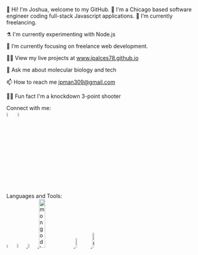 👋 Hi! I'm Joshua, welcome to my GitHub. 📂
I'm a Chicago based software engineer coding full-stack Javascript applications.
🚧 I’m currently freelancing.

⚗️ I'm currently experimenting with Node.js

🎯 I’m currently focusing on freelance web development.

👩‍💻 View my live projects at <a href="https://jpalces78.github.io/">www.jpalces78.github.io</a>

💬 Ask me about molecular biology and tech

📫 How to reach me jpman309@gmail.com

👩‍🍳 Fun fact I'm a knockdown 3-point shooter

Connect with me: <br />
<a href="https://www.linkedin.com/in/jpalces78/"><img src="https://upload.wikimedia.org/wikipedia/commons/c/ca/LinkedIn_logo_initials.png" alt="linkedin" height="auto" width="5%"></a> <a href="https://twitter.com/Tuenchi_Fisher"><img src="https://upload.wikimedia.org/wikipedia/commons/4/4f/Twitter-logo.svg" alt="twitter" height="auto" width="5%"></a>

Languages and Tools: <br />
<a href="https://en.wikipedia.org/wiki/CSS"><img  src="https://upload.wikimedia.org/wikipedia/commons/thumb/d/d5/CSS3_logo_and_wordmark.svg/1200px-CSS3_logo_and_wordmark.svg.png" alt="css3" height="auto" width="4.5%"></a> 
<a href="https://en.wikipedia.org/wiki/HTML5"><img src="https://upload.wikimedia.org/wikipedia/commons/6/61/HTML5_logo_and_wordmark.svg" alt="css3" height="auto" width="5%"> </a>
<a href="https://en.wikipedia.org/wiki/JavaScript"><img src="https://upload.wikimedia.org/wikipedia/commons/6/6a/JavaScript-logo.png" alt="javascript" height="auto" width="5%"> </a>
<a href="https://en.wikipedia.org/wiki/MongoDB"><img src="https://upload.wikimedia.org/wikipedia/commons/9/93/MongoDB_Logo.svg" alt="mongodb" height="auto" width="18%"> </a>
<a href="https://en.wikipedia.org/wiki/Node.js"><img src="https://upload.wikimedia.org/wikipedia/commons/d/d9/Node.js_logo.svg" alt="nodejs" height="auto" width="8%"> </a>
<a href="https://en.wikipedia.org/wiki/React_(JavaScript_library)"><img src="https://www.seekpng.com/png/full/80-803597_io-is-compatible-with-all-javascript-frameworks-and.png" alt="reactjs" height="auto" width="10%"> </a>



